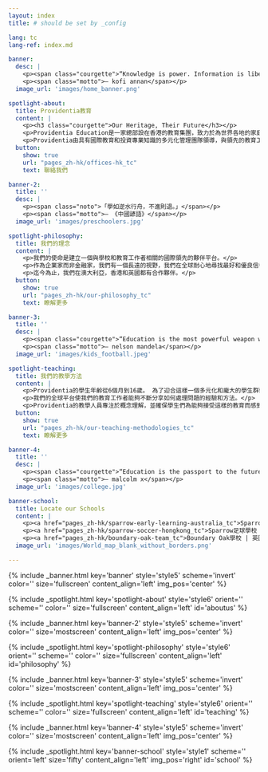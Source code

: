```yaml
---
layout: index
title: # should be set by _config

lang: tc
lang-ref: index.md

banner:
  desc: |
    <p><span class="courgette">“Knowledge is power. Information is liberating.<br>Education is the premise of progress, in every society, in every family.”</span></p>
    <p><span class="motto">— kofi annan</span></p>
  image_url: 'images/home_banner.png'

spotlight-about:
  title: Providentia教育
  content: |
    <p><h3 class="courgette">Our Heritage, Their Future</h3></p>
    <p>Providentia Education是一家總部設在香港的教育集團，致力於為世界各地的家庭提供最好的國外學習機會。</p>
    <p>Providentia由具有國際教育和投資專業知識的多元化管理團隊領導，與領先的教育工作者合作，並進行學校投資。</p>
  button:
    show: true
    url: "pages_zh-hk/offices-hk_tc"
    text: 聯絡我們

banner-2:
  title: ''
  desc: |
    <p><span class="noto">「學如逆水行舟，不進則退。」</span></p>
    <p><span class="motto">— 《中國諺語》</span></p>
  image_url: 'images/preschoolers.jpg'

spotlight-philosophy:
  title: 我們的理念
  content: |
    <p>我們的使命是建立一個與學校和教育工作者相關的國際領先的夥伴平台。</p>
    <p>作為企業家而非金融家，我們有一個長遠的視野，我們在全球耐心地尋找最好和優良信譽的合作夥伴。</p>
    <p>迄今為止，我們在澳大利亞，香港和英國都有合作夥伴。</p>
  button:
    show: true
    url: "pages_zh-hk/our-philosophy_tc"
    text: 瞭解更多

banner-3:
  title: ''
  desc: |
    <p><span class="courgette">“Education is the most powerful weapon which you can use to change the world.”</span></p>
    <p><span class="motto">— nelson mandela</span></p>
  image_url: 'images/kids_football.jpeg'

spotlight-teaching:
  title: 我們的教學方法
  content: |
    <p>Providentia的學生年齡從6個月到16歲。 為了迎合這樣一個多元化和龐大的學生群體，我們的教育工作者採用最成熟的教學系統，包括為我們在澳大利亞的學童提供瑞吉歐（Reggio Emilia）教學方法。</p>
    <p>我們的全球平台使我們的教育工作者能夠不斷分享如何處理問題的經驗和方法。</p>
    <p>Providentia的教學人員專注於概念理解，並確保學生們為能夠接受這樣的教育而感到驕傲。</p>
  button:
    show: true
    url: "pages_zh-hk/our-teaching-methodologies_tc"
    text: 瞭解更多

banner-4:
  title: ''
  desc: |
    <p><span class="courgette">“Education is the passport to the future,<br>for tomorrow belongs to those who prepare for it today.”</span></p>
    <p><span class="motto">— malcolm x</span></p>
  image_url: 'images/college.jpg'

banner-school:
  title: Locate our Schools
  content: |
    <p><a href="pages_zh-hk/sparrow-early-learning-australia_tc">Sparrow兒童教育集團 | 澳大利亞</a></p>
    <p><a href="pages_zh-hk/sparrow-soccer-hongkong_tc">Sparrow足球學校 | 香港</a></p>
    <p><a href="pages_zh-hk/boundary-oak-team_tc">Boundary Oak學校 | 英國</a></p>
  image_url: 'images/World_map_blank_without_borders.png'

---
```

<!-- Welcome Banner -->
{% include _banner.html key='banner' style='style5' scheme='invert' color='' size='fullscreen' content_align='left' img_pos='center' %}

<!-- About Us -->
{% include _spotlight.html key='spotlight-about' style='style6' orient='' scheme='' color='' size='fullscreen' content_align='left' id='aboutus' %}

<!-- Banner 2 -->
{% include _banner.html key='banner-2' style='style5' scheme='invert' color='' size='mostscreen' content_align='left' img_pos='center' %}

<!-- Our Philosophy -->
{% include _spotlight.html key='spotlight-philosophy' style='style6' orient='' scheme='' color='' size='fullscreen' content_align='left' id='philosophy' %}

<!-- Banner 3 -->
{% include _banner.html key='banner-3' style='style5' scheme='invert' color='' size='mostscreen' content_align='left' img_pos='center' %}

<!-- Our Teaching Philosophy -->
{% include _spotlight.html key='spotlight-teaching' style='style6' orient='' scheme='' color='' size='fullscreen' content_align='left' id='teaching' %}

<!-- Banner 4 -->
{% include _banner.html key='banner-4' style='style5' scheme='invert' color='' size='mostscreen' content_align='left' img_pos='center' %}

<!-- Global school -->
{% include _spotlight.html key='banner-school' style='style1' scheme='' orient='left' size='fifty' content_align='left' img_pos='right' id='school' %}